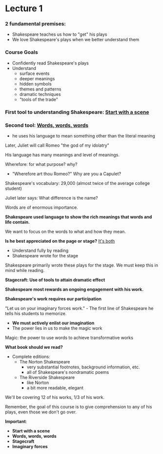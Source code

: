 # Lecture 1

### 2 fundamental premises:

- Shakespeare teaches us how to "get" his plays
- We love Shakespeare's plays when we better understand them

### Course Goals

- Confidently read Shakespeare's plays
- Understand
  - surface events
  - deeper meanings
  - hidden symbols
  - themes and patterns
  - dramatic techniques
  - "tools of the trade"

### First tool to understanding Shakespeare: <u>Start with a scene</u>

### Second tool: <u>Words, words, words</u>

- he uses his language to mean something other than the literal meaning

Later, Juliet will call Romeo "the god of my idolatry"

His language has many meanings and level of meanings.

Wherefore: for what purpose? why?

- "Wherefore art thou Romeo?" Why are you a Capulet?

Shakespeare's vocabulary: 29,000 (almost twice of the average college student)

Juliet later says: What difference is the name?

Words are of enormous importance.

**Shakespeare used language to show the rich meanings that words and life contain.**

We want to focus on the words to what and how they mean.

**Is he best appreciated on the page or stage?** <u>It's both</u>

- Understand fully by reading
- Shakespeare wrote for the stage

Shakespeare primarily wrote these plays for the stage. We must keep this in mind while reading.

**Stagecraft: Use of tools to attain dramatic effect**

**Shakespeare most rewards an ongoing engagement with his work.**

**Shakespeare's work requires our participation**

"Let us on your imaginary forces work." - The first line of Shakespeare he tells his students to memorize.

- **We must actively enlist our imagination**
- The power lies in us to make the magic work

Magic: the power to use words to achieve transformative works

**What book should we read?**

- Complete editions:
  - The Norton Shakespeare
    - very substantial footnotes, background information, etc.
    - all of Shakespeare's nondramatic poems
  - The Riverside Shakespeare
    - like Norton
    - a bit more readable, elegant

We'll be covering 12 of his works, 1/3 of his work.

Remember, the goal of this course is to give comprehension to any of his plays, even those we don't go over.

**Important**:

- **Start with a scene**
- **Words, words, words**
- **Stagecraft**
- **Imaginary forces**




